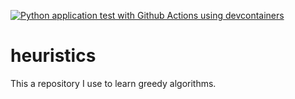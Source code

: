 [![Python application test with Github Actions using devcontainers](https://github.com/franc703/heuristics/actions/workflows/main.yml/badge.svg)](https://github.com/franc703/heuristics/actions/workflows/main.yml)
# heuristics
This a repository I use to learn greedy algorithms.
